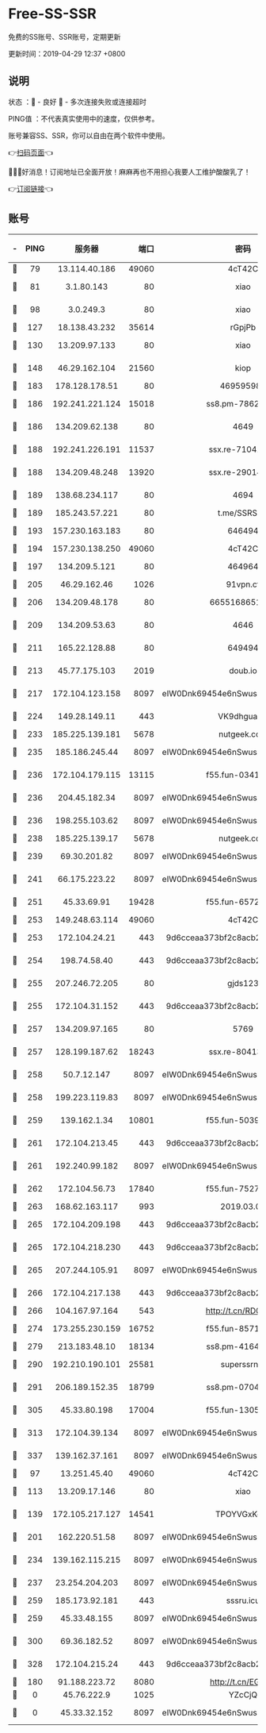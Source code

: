 # Free-SS-SSR

免费的SS账号、SSR账号，定期更新

更新时间：2019-04-29 12:37 +0800

## 说明

状态     ：🙂 - 良好 🙁 - 多次连接失败或连接超时

PING值   ：不代表真实使用中的速度，仅供参考。

账号兼容SS、SSR，你可以自由在两个软件中使用。

👉[扫码页面](https://liesauer.github.io/Free-SS-SSR/)👈

🎉🎉🎉好消息！订阅地址已全面开放！麻麻再也不用担心我要人工维护酸酸乳了！

👉[订阅链接](https://www.liesauer.net/yogurt/subscribe?ACCESS_TOKEN=DAYxR3mMaZAsaqUb)👈

## 账号

|-|PING|服务器|端口|密码|加密方式|区域|
|:----:|:----:|:-----:|-----:|:----:|:----:|:----:|
|🙂|79|13.114.40.186|49060|4cT42C|chacha20|JP|
|🙂|81|3.1.80.143|80|xiao|aes-128-ctr|SG|
|🙂|98|3.0.249.3|80|xiao|aes-128-ctr|SG|
|🙂|127|18.138.43.232|35614|rGpjPb|rc4-md5|SG|
|🙂|130|13.209.97.133|80|xiao|aes-128-ctr|KR|
|🙂|148|46.29.162.104|21560|kiop|aes-128-ctr|RU|
|🙂|183|178.128.178.51|80|469595985|chacha20|US|
|🙂|186|192.241.221.124|15018|ss8.pm-78627570|aes-256-cfb|US|
|🙂|186|134.209.62.138|80|4649|aes-256-cfb|US|
|🙂|188|192.241.226.191|11537|ssx.re-71041987|aes-256-cfb|US|
|🙂|188|134.209.48.248|13920|ssx.re-29014599|aes-256-cfb|US|
|🙂|189|138.68.234.117|80|4694|aes-256-cfb|US|
|🙂|189|185.243.57.221|80|t.me/SSRSUB|rc4-md5|US|
|🙂|193|157.230.163.183|80|646494|aes-256-cfb|US|
|🙂|194|157.230.138.250|49060|4cT42C|chacha20|US|
|🙂|197|134.209.5.121|80|464964|aes-256-cfb|US|
|🙂|205|46.29.162.46|1026|91vpn.cf|rc4-md5|RU|
|🙂|206|134.209.48.178|80|6655168651651|aes-256-cfb|US|
|🙂|209|134.209.53.63|80|4646|aes-256-cfb|US|
|🙂|211|165.22.128.88|80|649494|aes-256-cfb|US|
|🙂|213|45.77.175.103|2019|doub.io|aes-128-ctr|SG|
|🙂|217|172.104.123.158|8097|eIW0Dnk69454e6nSwuspv9DmS201tQ0D|aes-256-cfb|JP|
|🙂|224|149.28.149.11|443|VK9dhgualsL|aes-256-cfb|SG|
|🙂|233|185.225.139.181|5678|nutgeek.com|rc4-md5|US|
|🙂|235|185.186.245.44|8097|eIW0Dnk69454e6nSwuspv9DmS201tQ0D|aes-256-cfb|NL|
|🙂|236|172.104.179.115|13115|f55.fun-03417536|aes-256-cfb|SG|
|🙂|236|204.45.182.34|8097|eIW0Dnk69454e6nSwuspv9DmS201tQ0D|aes-256-cfb|US|
|🙂|236|198.255.103.62|8097|eIW0Dnk69454e6nSwuspv9DmS201tQ0D|aes-256-cfb|US|
|🙂|238|185.225.139.17|5678|nutgeek.com|rc4-md5|US|
|🙂|239|69.30.201.82|8097|eIW0Dnk69454e6nSwuspv9DmS201tQ0D|aes-256-cfb|US|
|🙂|241|66.175.223.22|8097|eIW0Dnk69454e6nSwuspv9DmS201tQ0D|aes-256-cfb|US|
|🙂|251|45.33.69.91|19428|f55.fun-65720046|aes-256-cfb|US|
|🙂|253|149.248.63.114|49060|4cT42C|chacha20|CA|
|🙂|253|172.104.24.21|443|9d6cceaa373bf2c8acb22e60b6a58be6|aes-256-cfb|US|
|🙂|254|198.74.58.40|443|9d6cceaa373bf2c8acb22e60b6a58be6|aes-256-cfb|US|
|🙂|255|207.246.72.205|80|gjds123|aes-256-cfb|US|
|🙂|255|172.104.31.152|443|9d6cceaa373bf2c8acb22e60b6a58be6|aes-256-cfb|US|
|🙂|257|134.209.97.165|80|5769|aes-256-cfb|SG|
|🙂|257|128.199.187.62|18243|ssx.re-80413922|aes-256-cfb|SG|
|🙂|258|50.7.12.147|8097|eIW0Dnk69454e6nSwuspv9DmS201tQ0D|aes-256-cfb|BR|
|🙂|258|199.223.119.83|8097|eIW0Dnk69454e6nSwuspv9DmS201tQ0D|aes-256-cfb|US|
|🙂|259|139.162.1.34|10801|f55.fun-50393823|aes-256-cfb|SG|
|🙂|261|172.104.213.45|443|9d6cceaa373bf2c8acb22e60b6a58be6|aes-256-cfb|US|
|🙂|261|192.240.99.182|8097|eIW0Dnk69454e6nSwuspv9DmS201tQ0D|aes-256-cfb|US|
|🙂|262|172.104.56.73|17840|f55.fun-75279509|aes-256-cfb|SG|
|🙂|263|168.62.163.117|993|2019.03.07|rc4-md5|US|
|🙂|265|172.104.209.198|443|9d6cceaa373bf2c8acb22e60b6a58be6|aes-256-cfb|US|
|🙂|265|172.104.218.230|443|9d6cceaa373bf2c8acb22e60b6a58be6|aes-256-cfb|US|
|🙂|265|207.244.105.91|8097|eIW0Dnk69454e6nSwuspv9DmS201tQ0D|aes-256-cfb|US|
|🙂|266|172.104.217.138|443|9d6cceaa373bf2c8acb22e60b6a58be6|aes-256-cfb|US|
|🙂|266|104.167.97.164|543|http://t.cn/RD0D7sx|rc4-md5|CA|
|🙂|274|173.255.230.159|16752|f55.fun-85712456|aes-256-cfb|US|
|🙂|279|213.183.48.10|18134|ss8.pm-41643854|rc4-md5|RU|
|🙂|290|192.210.190.101|25581|superssrnet|aes-256-cfb|US|
|🙂|291|206.189.152.35|18799|ss8.pm-07046338|aes-256-cfb|SG|
|🙂|305|45.33.80.198|17004|f55.fun-13055588|aes-256-cfb|US|
|🙂|313|172.104.39.134|8097|eIW0Dnk69454e6nSwuspv9DmS201tQ0D|aes-256-cfb|SG|
|🙂|337|139.162.37.161|8097|eIW0Dnk69454e6nSwuspv9DmS201tQ0D|aes-256-cfb|SG|
|🙂|97|13.251.45.40|49060|4cT42C|chacha20|SG|
|🙂|113|13.209.17.146|80|xiao|aes-128-ctr|KR|
|🙂|139|172.105.217.127|14541|TPOYVGxKglpi|aes-256-cfb|JP|
|🙂|201|162.220.51.58|8097|eIW0Dnk69454e6nSwuspv9DmS201tQ0D|aes-256-cfb|US|
|🙂|234|139.162.115.215|8097|eIW0Dnk69454e6nSwuspv9DmS201tQ0D|aes-256-cfb|JP|
|🙂|237|23.254.204.203|8097|eIW0Dnk69454e6nSwuspv9DmS201tQ0D|aes-256-cfb|US|
|🙂|259|185.173.92.181|443|sssru.icu|rc4-md5|RU|
|🙂|259|45.33.48.155|8097|eIW0Dnk69454e6nSwuspv9DmS201tQ0D|aes-256-cfb|US|
|🙂|300|69.36.182.52|8097|eIW0Dnk69454e6nSwuspv9DmS201tQ0D|aes-256-cfb|US|
|🙂|328|172.104.215.24|443|9d6cceaa373bf2c8acb22e60b6a58be6|aes-256-cfb|US|
|🙁|180|91.188.223.72|8080|http://t.cn/EGJIyrl|rc4-md5|RU|
|🙁|0|45.76.222.9|1025|YZcCjQ|rc4-md5|JP|
|🙁|0|45.33.32.152|8097|eIW0Dnk69454e6nSwuspv9DmS201tQ0D|aes-256-cfb|US|
